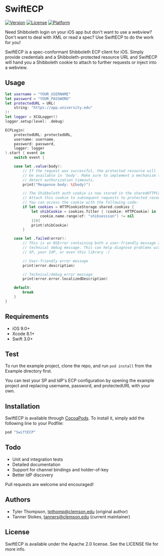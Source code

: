 # SwiftECP

[![Version](https://img.shields.io/cocoapods/v/SwiftECP.svg?style=flat)](http://cocoapods.org/pods/SwiftECP)
[![License](https://img.shields.io/cocoapods/l/SwiftECP.svg?style=flat)](http://cocoapods.org/pods/SwiftECP)
[![Platform](https://img.shields.io/cocoapods/p/SwiftECP.svg?style=flat)](http://cocoapods.org/pods/SwiftECP)

Need Shibboleth login on your iOS app but don't want to use a webview? Don't want to deal with XML or read a spec? Use SwiftECP to do the work for you!

SwiftECP is a spec-conformant Shibboleth ECP client for iOS. Simply provide credentials and a Shibboleth-protected resource URL and SwiftECP will hand you a Shibboleth cookie to attach to further requests or inject into a webview.

## Usage

```swift
let username = "YOUR_USERNAME"
let password = "YOUR_PASSWORD"
let protectedURL = URL(
    string: "https://app.university.edu"
)!
let logger = XCGLogger()
logger.setup(level: .debug)

ECPLogin(
    protectedURL: protectedURL,
    username: username,
    password: password,
    logger: logger
).start { event in
    switch event {

    case let .value(body):
        // If the request was successful, the protected resource will
        // be available in 'body'. Make sure to implement a mechanism to
        // detect authorization timeouts.
        print("Response body: \(body)")

        // The Shibboleth auth cookie is now stored in the sharedHTTPCookieStorage.
        // Attach this cookie to subsequent requests to protected resources.
        // You can access the cookie with the following code:
        if let cookies = HTTPCookieStorage.shared.cookies {
            let shibCookie = cookies.filter { (cookie: HTTPCookie) in
                cookie.name.range(of: "shibsession") != nil
            }[0]
            print(shibCookie)
        }

    case let .failed(error):
        // This is an NSError containing both a user-friendly message and a
        // technical debug message. This can help diagnose problems with your
        // SP, your IdP, or even this library :)

        // User-friendly error message
        print(error.description)

        // Technical/debug error message
        print(error.error.localizedDescription)

    default:
        break
    }
}
```

## Requirements

- iOS 9.0+
- Xcode 8.1+
- Swift 3.0+

## Test

To run the example project, clone the repo, and run `pod install` from the Example directory first.

You can test your SP and IdP's ECP configuration by opening the example project and replacing username, password, and protectedURL with your own.

## Installation

SwiftECP is available through [CocoaPods](http://cocoapods.org). To install
it, simply add the following line to your Podfile:

```ruby
pod "SwiftECP"
```

## Todo

- Unit and integration tests
- Detailed documentation
- Support for channel bindings and holder-of-key
- Better IdP discovery

Pull requests are welcome and encouraged!

## Authors

- Tyler Thompson, tpthomp@clemson.edu (original author)
- Tanner Stokes, tanners@clemson.edu (current maintainer)

## License

SwiftECP is available under the Apache 2.0 license. See the LICENSE file for more info.
